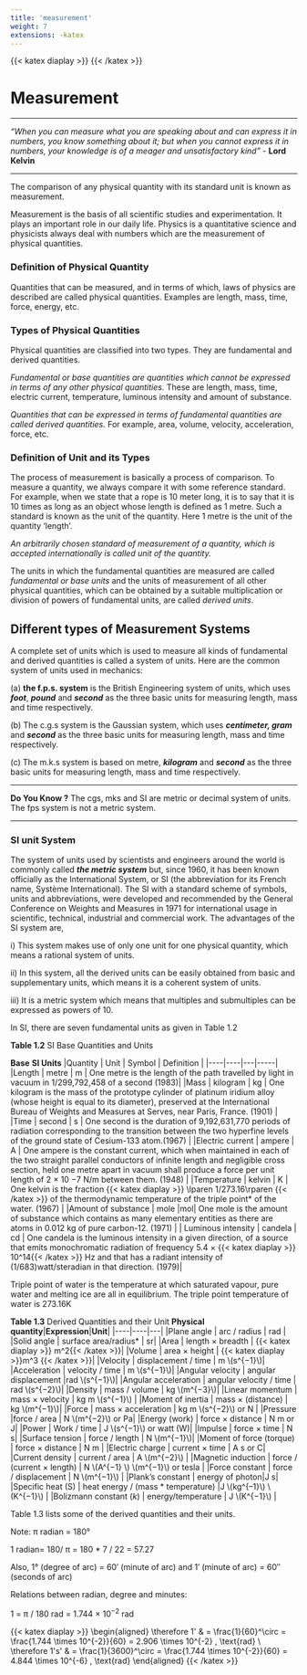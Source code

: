 ```yaml
---
title: 'measurement'
weight: 7
extensions: -katex
---
```


{{< katex diaplay >}}  {{< /katex >}}

# Measurement

---
_“When you can measure what you are speaking about and can express it in numbers, you know something about it; but when you cannot express it in numbers, your knowledge is of a meager and unsatisfactory kind”_ \- **Lord Kelvin**  

---
The comparison of any physical quantity with its standard unit is known as measurement.

Measurement is the basis of all scientific studies and experimentation. It plays an important role in our daily life. Physics is a quantitative science and physicists always deal with numbers which are the measurement of physical quantities.

### Definition of Physical Quantity

Quantities that can be measured, and in terms of which, laws of physics are described are called physical quantities. Examples are length, mass, time, force, energy, etc.

### Types of Physical Quantities

Physical quantities are classified into two types. They are fundamental and derived quantities.

_Fundamental or base quantities are quantities which cannot be expressed in terms of any other physical quantities._ These are length, mass, time, electric current, temperature, luminous intensity and amount of substance.

_Quantities that can be expressed in terms of fundamental quantities are called derived quantities._ For example, area, volume, velocity, acceleration, force, etc.

### Definition of Unit and its Types

The process of measurement is basically a process of comparison. To measure a quantity, we always compare it with some reference standard. For example, when we state that a rope is 10 meter long, it is to say that it is 10 times as long as an object whose length is defined as 1 metre. Such a standard is known as the unit of the quantity. Here 1 metre is the unit of the quantity ‘length’.

_An arbitrarily chosen standard of measurement of a quantity, which is accepted internationally is called unit of the quantity._

The units in which the fundamental quantities are measured are called _fundamental or base units_ and the units of measurement of all other physical quantities, which can be obtained by a suitable multiplication or division of powers of fundamental units, are called _derived units_.

## Different types of Measurement Systems


A complete set of units which is used to measure all kinds of fundamental and derived quantities is called a system of units. Here are the common system of units used in mechanics:

(a) **the f.p.s. system** is the British Engineering system of units, which uses **_foot_**, **_pound_** and **_second_** as the three basic units for measuring length, mass and time respectively.

(b) The c.g.s system is the Gaussian system, which uses **_centimeter, gram_** and **_second_** as the three basic units for measuring length, mass and time respectively.

(c) The m.k.s system is based on metre, **_kilogram_** and **_second_** as the three basic units for measuring length, mass and time respectively.

---
**Do You Know ?**
The cgs, mks and SI are metric or decimal system of units. The fps system is not a metric system.

---
### SI unit System

The system of units used by scientists and engineers around the world is commonly called **_the metric system_** but, since 1960, it has been known officially as the International System, or SI (the abbreviation for its French name, Système International). The SI with a standard scheme of symbols, units and abbreviations, were developed and recommended by the General Conference on Weights and Measures in 1971 for international usage in scientific, technical, industrial and commercial work. The advantages of the SI system are,

i) This system makes use of only one unit for one physical quantity, which means a rational system of units.

ii) In this system, all the derived units can be easily obtained from basic and supplementary units, which means it is a coherent system of units.

iii) It is a metric system which means that multiples and submultiples can be expressed as powers of 10.

In SI, there are seven fundamental units as given in Table 1.2

**Table 1.2** SI Base Quantities and Units

**Base**               **SI Units**
|Quantity | Unit | Symbol | Definition |
|----|----|---|-----|
|Length | metre | m | One metre is the length of the path travelled by light in vacuum in 1/299,792,458 of a second (1983)|
|Mass | kilogram | kg | One kilogram is the mass of the prototype cylinder of platinum iridium alloy (whose height is equal to its diameter), preserved at the International Bureau of Weights and Measures at Serves, near Paris, France. (1901) |
|Time | second | s | One second is the duration of 9,192,631,770 periods of radiation corresponding to the transition between the two hyperfine levels of the ground state of Cesium-133 atom.(1967) |
|Electric current | ampere | A | One ampere is the constant current, which when maintained in each of the two straight parallel conductors of infinite length and negligible cross section, held one metre apart in vacuum shall produce a force per unit length of 2 × 10 −7 N/m between them. (1948) |
|Temperature | kelvin | K | One kelvin is the fraction {{< katex diaplay >}} \lparen 1/273.16\rparen {{< /katex >}} of the thermodynamic temperature of the triple point* of the water. (1967) |
|Amount of substance | mole |mol| One mole is the amount of substance which contains as many elementary entities as there are atoms in 0.012 kg of pure carbon-12. (1971) | 
| Luminous intensity | candela | cd | One candela is the luminous intensity in a given direction, of a source that emits monochromatic radiation of frequency 5.4 × {{< katex diaplay >}} 10^14{{< /katex >}} Hz and that has a radiant intensity of (1/683)watt/steradian in that direction. (1979)|

Triple point of water is the temperature at which saturated vapour, pure water and melting
ice are all in equilibrium. The triple point temperature of water is 273.16K

**Table 1.3** Derived Quantities and their Unit 
**Physical quantity**|**Expression**|**Unit**|
|----|----|---|
|Plane angle | arc / radius | rad |
|Solid angle | surface area/radius* | sr| 
|Area | length × breadth | {{< katex diaplay >}}  m^2{{< /katex >}}|
|Volume | area × height | {{< katex diaplay >}}m^3  {{< /katex >}}|
|Velocity | displacement / time | m \\(s^{−1}\\)|
|Acceleration | velocity / time | m \\(s^{−1}\\)|
|Angular velocity | angular displacement |rad \\(s^{−1}\\)|
|Angular acceleration | angular velocity / time | rad \\(s^{−2}\\)|
|Density | mass / volume | kg \\(m^{−3}\\)|
|Linear momentum | mass × velocity | kg m \\(s^{−1}\\) |
|Moment of inertia | mass × (distance) | kg \\(m^{−1}\\)|
|Force | mass × acceleration | kg m \\(s^{−2}\\) or N |
|Pressure |force / area | N \\(m^{−2}\\) or Pa|
|Energy (work) | force × distance | N m or J|
|Power | Work / time | J \\(s^{−1}\\) or watt (W)|
|Impulse | force × time | N s|
|Surface tension | force / length | N \\(m^{−1}\\)|
|Moment of force (torque) | force × distance | N m |
|Electric charge | current × time | A s or C|
|Current density | current / area | A \\(m^{−2}\\) |
|Magnetic induction | force / (current × length) | N \\(A^{−1} \\) \\(m^{−1}\\) or tesla |
|Force constant | force / displacement | N \\(m^{−1}\\) |
|Plank’s constant | energy of photon|J s|
|Specific heat (S) | heat energy / (mass * temperature) |J \\(kg^{–1}\\) \\(K^{−1}\\) |
|Bolizmann constant (_k_) | energy/temperature | J \\(K^{−1}\\) |

Table 1.3 lists some of the derived quantities and their units.

Note: π radian = 180°

1 radian= 180/ π = 180 * 7 / 22 = 57.27 

Also, 1° (degree of arc) = 60′ (minute of arc) and 1′ (minute of arc) = 60″ (seconds of arc)



Relations between radian, degree and 
minutes:

1 = π / 180 rad =  1.744 × $10^{-2}$ rad 

{{< katex diaplay >}}
\begin{aligned}
\therefore 1' & = \frac{1}{60}^\circ = \frac{1.744 \times 10^{-2}}{60} = 2.906 \times 10^{-2} \, \text{rad} \\
\therefore 1's' & = \frac{1}{3600}^\circ = \frac{1.744 \times 10^{-2}}{60} = 4.844 \times 10^{-6} \, \text{rad}
\end{aligned}
{{< /katex >}}



